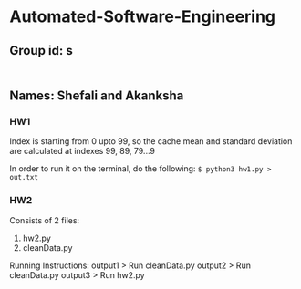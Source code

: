 # Automated-Software-Engineering

## Group id: s
## <br> Names: Shefali and Akanksha

### HW1
Index is starting from 0 upto 99, so the cache mean and standard deviation are calculated at indexes 99, 89, 79...9

In order to run it on the terminal, do the following:
`$ python3 hw1.py > out.txt`

### HW2
Consists of 2 files:
1. hw2.py
2. cleanData.py

Running Instructions:
output1 > Run cleanData.py
output2 > Run cleanData.py
output3 > Run hw2.py

